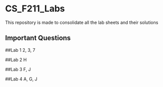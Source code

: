 # CS_F211_Labs
This repository is made to consolidate all the lab sheets and their solutions

## Important Questions

##Lab 1
2, 3, 7

##Lab 2
H

##Lab 3
F, J

##Lab 4
A, G, J
